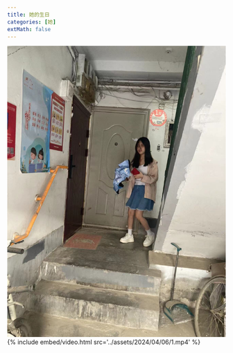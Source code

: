 ```yaml
---
title: 她的生日
categories: [她]
extMath: false
---
```

![1.jpg](/assets/2024/04/21/1.jpg)
{% include embed/video.html src='../assets/2024/04/06/1.mp4' %}
